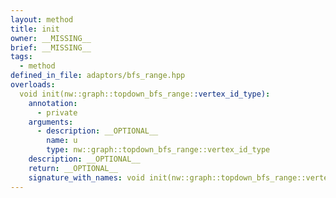 ```yaml
---
layout: method
title: init
owner: __MISSING__
brief: __MISSING__
tags:
  - method
defined_in_file: adaptors/bfs_range.hpp
overloads:
  void init(nw::graph::topdown_bfs_range::vertex_id_type):
    annotation:
      - private
    arguments:
      - description: __OPTIONAL__
        name: u
        type: nw::graph::topdown_bfs_range::vertex_id_type
    description: __OPTIONAL__
    return: __OPTIONAL__
    signature_with_names: void init(nw::graph::topdown_bfs_range::vertex_id_type u)
---
```

